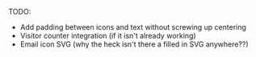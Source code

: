 TODO:
- Add padding between icons and text without screwing up centering
- Visitor counter integration (if it isn't already working)
- Email icon SVG (why the heck isn't there a filled in SVG anywhere??)